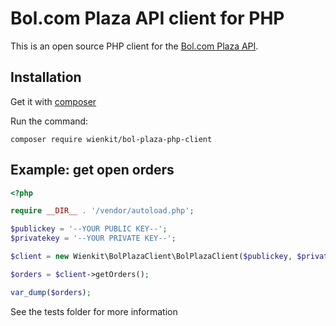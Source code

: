 # Bol.com Plaza API client for PHP
This is an open source PHP client for the [Bol.com Plaza API](https://developers.bol.com/documentatie/plaza-api/).

## Installation
Get it with [composer](https://getcomposer.org)

Run the command:
```
composer require wienkit/bol-plaza-php-client
```

## Example: get open orders
```php
<?php

require __DIR__ . '/vendor/autoload.php';

$publickey = '--YOUR PUBLIC KEY--';
$privatekey = '--YOUR PRIVATE KEY--';

$client = new Wienkit\BolPlazaClient\BolPlazaClient($publickey, $privatekey);

$orders = $client->getOrders();

var_dump($orders);
```

See the tests folder for more information

